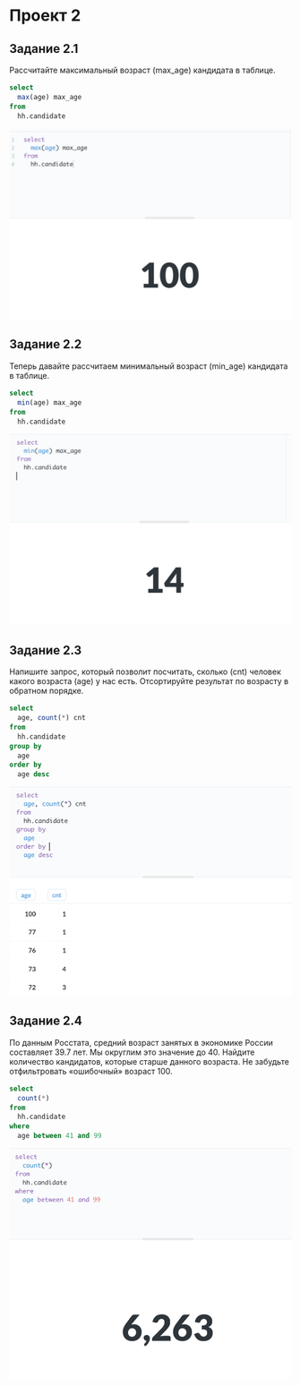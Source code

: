 # Проект 2

## Задание 2.1

Рассчитайте максимальный возраст (max_age) кандидата в таблице.

```sql
select
  max(age) max_age
from
  hh.candidate
```

![](./images/2.1.png)

## Задание 2.2

Теперь давайте рассчитаем минимальный возраст (min_age) кандидата в таблице.

```sql
select
  min(age) max_age
from
  hh.candidate
```

![](./images/2.2.png)

## Задание 2.3

Напишите запрос, который позволит посчитать, сколько (cnt) человек какого возраста (age) у нас есть.
Отсортируйте результат по возрасту в обратном порядке.

```sql
select 
  age, count(*) cnt
from 
  hh.candidate
group by 
  age
order by 
  age desc
```

![](./images/2.3.png)

## Задание 2.4

По данным Росстата, средний возраст занятых в экономике России составляет 39.7 лет. Мы округлим это значение до 40. Найдите количество кандидатов, которые старше данного возраста. Не забудьте отфильтровать «ошибочный» возраст 100.

```sql
select 
  count(*)
from 
  hh.candidate
where
  age between 41 and 99
```

![](./images/2.4.png)
